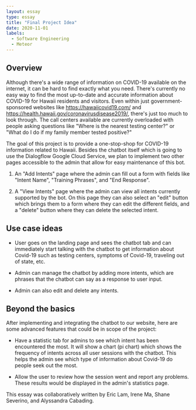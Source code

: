 ```yaml
---
layout: essay
type: essay
title: "Final Project Idea"
date: 2020-11-01
labels:
  - Software Engineering
  - Meteor
---
```

## Overview
Although there's a wide range of information on COVID-19 available on the internet, it can be hard to find exactly what you need. There's currently no easy way to find the most up-to-date and accurate information about COVID-19 for Hawaii residents and visitors. Even within just government-sponsored websites like https://hawaiicovid19.com/ and https://health.hawaii.gov/coronavirusdisease2019/, there's just too much to look through. The call centers available are currently overloaded with people asking questions like "Where is the nearest testing center?" or "What do I do if my family member tested positive?"

The goal of this project is to provide a one-stop-shop for COVID-19 information related to Hawaii. Besides the chatbot itself which is going to use the Dialogflow Google Cloud Service, we plan to implement two other pages accessible to the admin that allow for easy maintenance of this bot.

1. An "Add Intents" page where the admin can fill out a form with fields like "Intent Name", "Training Phrases", and "End Response".

2. A "View Intents" page where the admin can view all intents currently supported by the bot. On this page they can also select an "edit" button which brings them to a form where they can edit the different fields, and a "delete" button where they can delete the selected intent.


## Use case ideas
- User goes on the landing page and sees the chatbot tab and can immediately start talking with the chatbot to get information about Covid-19 such as testing centers, symptoms of Covid-19, traveling out of state, etc.

- Admin can manage the chatbot by adding more intents, which are phrases that the chatbot can say as a response to user input.

- Admin can also edit and delete any intents.

## Beyond the basics
After implementing and integrating the chatbot to our website, here are some advanced features that could be in scope of the project:
- Have a statistic tab for admins to see which intent has been encountered the most. It will show a chart (pi chart) which shows the frequency of intents across all user sessions with the chatbot. This helps the admin see which type of information about Covid-19 do people seek out the most.

- Allow the user to review how the session went and report any problems. These results would be displayed in the admin's statistics page.

This essay was collaboratively written by Eric Lam, Irene Ma, Shane Severino, and Alyssandra Cabading.
